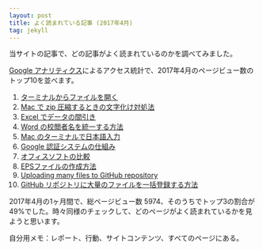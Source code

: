 ```yaml
---
layout: post
title: よく読まれている記事 (2017年4月)
tag: jekyll
---
```

当サイトの記事で、どの記事がよく読まれているのかを調べてみました。

[Google アナリティクス](https://www.google.com/intl/ja_jp/analytics/)によるアクセス統計で、2017年4月のページビュー数のトップ10を並べます。
	
1. [ターミナルからファイルを開く](/2015/10/27/open-command/)
2. [Mac で zip 圧縮するときの文字化け対処法](/2016/03/25/MacZip/)
3. [Excel でデータの間引き](/2015/10/11/excel-mabiki/)
4. [Word の校閲者名を統一する方法](/2015/10/20/word-author/)
5. [Mac のターミナルで日本語入力](/2015/11/23/mac-terminal-japanese/)
6. [Google 認証システムの仕組み](/2016/03/26/GoogleAuthenticator/)
7. [オフィスソフトの比較](/2015/11/12/office-soft/)
8. [EPSファイルの作成方法](/2015/10/18/eps-fig/)
9. [Uploading many files to GitHub repository](/2016/06/06/github-many-files/)
10. [GitHub リポジトリに大量のファイルを一括登録する方法](/2016/06/03/github-many-files/)

2017年4月の1ヶ月間で、総ページビュー数 5974、そのうちでトップ3の割合が49%でした。時々同様のチェックして、どのページがよく読まれているかを見ようと思います。

自分用メモ：レポート、行動、サイトコンテンツ、すべてのページにある。

